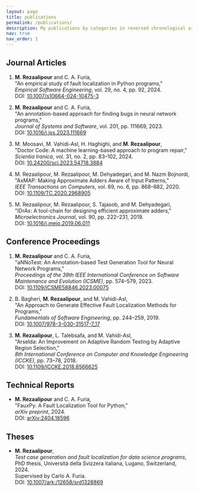 ```yaml
---
layout: page
title: publications
permalink: /publications/
description: My publications by categories in reversed chronological order.
nav: true
nav_order: 1
---
```


## Journal Articles

1. **M. Rezaalipour** and C. A. Furia,  
   "An empirical study of fault localization in Python programs,"  
   *Empirical Software Engineering*, vol. 29, no. 4, pp. 92, 2024.  
   DOI: [10.1007/s10664-024-10475-3](https://doi.org/10.1007/s10664-024-10475-3)

2. **M. Rezaalipour** and C. A. Furia,  
   "An annotation-based approach for finding bugs in neural network programs,"  
   *Journal of Systems and Software*, vol. 201, pp. 111669, 2023.  
   DOI: [10.1016/j.jss.2023.111669](https://doi.org/10.1016/j.jss.2023.111669)

3. M. Moosavi, M. Vahidi-Asl, H. Haghighi, and **M. Rezaalipour**,  
   "Doctor Code: A machine learning-based approach to program repair,"  
   *Scientia Iranica*, vol. 31, no. 2, pp. 83–102, 2024.  
   DOI: [10.24200/sci.2023.54718.3884](https://doi.org/10.24200/sci.2023.54718.3884)

4. M. Rezaalipour, M. Rezaalipour, M. Dehyadegari, and M. Nazm Bojnordi,  
   "AxMAP: Making Approximate Adders Aware of Input Patterns,"  
   *IEEE Transactions on Computers*, vol. 69, no. 6, pp. 868–882, 2020.  
   DOI: [10.1109/TC.2020.2968905](https://doi.org/10.1109/TC.2020.2968905)

5. M. Rezaalipour, M. Rezaalipour, S. Tajasob, and M. Dehyadegari,  
   "IDrAx: A tool-chain for designing efficient approximate adders,"  
   *Microelectronics Journal*, vol. 90, pp. 222–231, 2019.  
   DOI: [10.1016/j.mejo.2019.06.011](https://doi.org/10.1016/j.mejo.2019.06.011)

## Conference Proceedings

1. **M. Rezaalipour** and C. A. Furia,  
   "aNNoTest: An Annotation-based Test Generation Tool for Neural Network Programs,"  
   *Proceedings of the 39th IEEE International Conference on Software Maintenance and Evolution (ICSME)*, pp. 574–579, 2023.  
   DOI: [10.1109/ICSME58846.2023.00075](https://doi.org/10.1109/ICSME58846.2023.00075)

2. B. Bagheri, **M. Rezaalipour**, and M. Vahidi-Asl,  
   "An Approach to Generate Effective Fault Localization Methods for Programs,"  
   *Fundamentals of Software Engineering*, pp. 244–259, 2019.  
   DOI: [10.1007/978-3-030-31517-7_17](https://doi.org/10.1007/978-3-030-31517-7_17)

3. **M. Rezaalipour**, L. Talebsafa, and M. Vahidi-Asl,  
   "Arselda: An Improvement on Adaptive Random Testing by Adaptive Region Selection,"  
   *8th International Conference on Computer and Knowledge Engineering (ICCKE)*, pp. 73–78, 2018.  
   DOI: [10.1109/ICCKE.2018.8566625](https://doi.org/10.1109/ICCKE.2018.8566625)

## Technical Reports

 - **M. Rezaalipour** and C. A. Furia,  
   "FauxPy: A Fault Localization Tool for Python,"  
   *arXiv preprint*, 2024.  
   DOI: [arXiv:2404.18596](https://arxiv.org/abs/2404.18596)

## Theses

 - **M. Rezaalipour**,  
   *Test case generation and fault localization for data science programs*,  
   PhD thesis, Università della Svizzera italiana, Lugano, Switzerland, 2024.  
   Supervised by Carlo A. Furia.  
   DOI: [10.1007/ark:/12658/srd1328869](https://n2t.net/ark:/12658/srd1328869)
